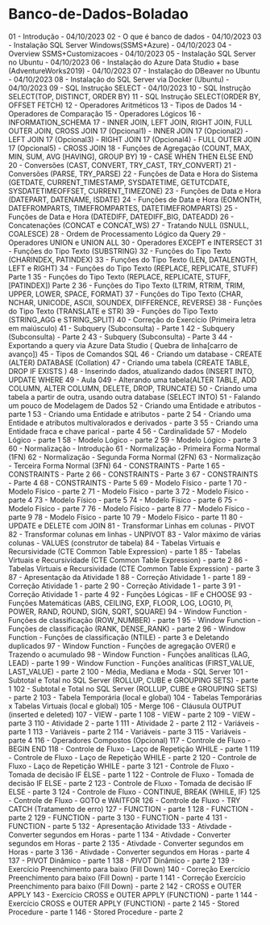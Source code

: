 # Banco-de-Dados-Boladao
 
01 - Introdução - 04/10/2023
02 - O que é banco de dados - 04/10/2023
03 - Instalação SQL Server Windows(SSMS+Azure) - 04/10/2023
04 - Overview SSMS+Customizacoes - 04/10/2023
05 - Instalação SQL Server no Ubuntu - 04/10/2023
06 - Instalação do Azure Data Studio + base (AdventureWorks2019) - 04/10/2023
07 - Instalação do DBeaver no Ubuntu - 04/10/2023
08 - Instalação do SQL Server via Docker (Ubuntu) - 04/10/2023
09 - SQL Instrução SELECT - 04/10/2023
10 - SQL Instrução SELECT(TOP, DISTINCT, ORDER BY)
11 - SQL Instrução SELECT(ORDER BY, OFFSET FETCH)
12 - Operadores Aritméticos
13 - Tipos de Dados
14 - Operadores de Comparação
15 - Operadores Lógicos
16 - INFORMATION_SCHEMA
17 - INNER JOIN, LEFT JOIN, RIGHT JOIN, FULL OUTER JOIN, CROSS JOIN
17 (Opcional1) - INNER JOIN
17 (Opcional2) - LEFT JOIN
17 (Opcional3) - RIGHT JOIN
17 (Opcional4) - FULL OUTER JOIN
17 (Opcional5) - CROSS JOIN
18 - Funções de Agregação (COUNT, MAX, MIN, SUM, AVG [HAVING], GROUP BY)
19 - CASE WHEN THEN ELSE END
20 - Conversões (CAST, CONVERT, TRY_CAST, TRY_CONVERT)
21 - Conversões (PARSE, TRY_PARSE)
22 - Funções de Data e Hora do Sistema (GETDATE, CURRENT_TIMESTAMP, SYSDATETIME, GETUTCDATE, SYSDATETIMEOFFSET, CURRENT_TIMEZONE)
23 - Funções de Data e Hora (DATEPART, DATENAME, ISDATE)
24 - Funções de Data e Hora (EOMONTH, DATEFROMPARTS, TIMEFROMPARTES, DATETIMEFROMPARTS)
25 - Funções de Data e Hora (DATEDIFF, DATEDIFF_BIG, DATEADD)
26 - Concatenações (CONCAT e CONCAT_WS)
27 - Tratando NULL (ISNULL, COALESCE)
28 - Ordem de Processamento Lógico da Query
29 - Operadores UNION e UNION ALL
30 - Operadores EXCEPT e INTERSECT
31 - Funções do Tipo Texto (SUBSTRING)
32 - Funções do Tipo Texto (CHARINDEX, PATINDEX)
33 - Funções do Tipo Texto (LEN, DATALENGTH, LEFT e RIGHT)
34 - Funções do Tipo Texto (REPLACE, REPLICATE, STUFF) Parte 1
35 - Funções do Tipo Texto (REPLACE, REPLICATE, STUFF, [PATINDEX]) Parte 2
36 - Funções do Tipo Texto (LTRIM, RTRIM, TRIM, UPPER, LOWER, SPACE, FORMAT)
37 - Funções do Tipo Texto (CHAR, NCHAR, UNICODE, ASCII, SOUNDEX, DIFFERENCE, REVERSE)
38 - Funções do Tipo Texto (TRANSLATE e STR)
39 - Funções do Tipo Texto (STRING_AGG e STRING_SPLIT)
40 - Correção do Exercício (Primeira letra em maiúsculo)
41 - Subquery (Subconsulta) - Parte 1
42 - Subquery (Subconsulta) - Parte 2
43 - Subquery (Subconsulta) - Parte 3
44 - Exportando a query via Azure Data Studio ( Quebra de linha[carro de avanço])
45 - Tipos de Comandos SQL
46 - Criando um database - CREATE (ALTER) DATABASE (Collation)
47 - Criando uma tabela (CREATE TABLE, DROP IF EXISTS )
48 - Inserindo dados, atualizando dados (INSERT INTO, UPDATE WHERE
49 - Aula 049 - Alterando uma tabela(ALTER TABLE, ADD COLUMN, ALTER COLUMN, DELETE, DROP, TRUNCATE)
50 - Criando uma tabela a partir de outra, usando outra database (SELECT INTO)
51 - Falando um pouco de Modelagem de Dados
52 - Criando uma Entidade e atributos - parte 1
53 - Criando uma Entidade e atributos - parte 2
54 - Criando uma Entidade e atributos multivalorados e derivados - parte 3
55 - Criando uma Entidade fraca e chave parical - parte 4
56 - Cardinalidade
57 - Modelo Lógico - parte 1
58 - Modelo Lógico - parte 2
59 - Modelo Lógico - parte 3
60 - Normalização - Introdução
61 - Normalização - Primeira Forma Normal (1FN)
62 - Normalização - Segunda Forma Normal (2FN)
63 - Normalização - Terceira Forma Normal (3FN)
64 - CONSTRAINTS - Parte 1
65 - CONSTRAINTS - Parte 2
66 - CONSTRAINTS - Parte 3
67 - CONSTRAINTS - Parte 4
68 - CONSTRAINTS - Parte 5
69 - Modelo Físico - parte 1
70 - Modelo Físico - parte 2
71 - Modelo Físico - parte 3
72 - Modelo Físico - parte 4
73 - Modelo Físico - parte 5
74 - Modelo Físico - parte 6
75 - Modelo Físico - parte 7
76 - Modelo Físico - parte 8
77 - Modelo Físico - parte 9
78 - Modelo Físico - parte 10
79 - Modelo Físico - parte 11
80 - UPDATE e DELETE com JOIN
81 - Transformar Linhas em colunas - PIVOT
82 - Transformar colunas em linhas - UNPIVOT
83 - Valor máximo de várias colunas - VALUES (construtor de tabela)
84 - Tabelas Virtuais e Recursividade (CTE Common Table Expression) - parte 1
85 - Tabelas Virtuais e Recursividade (CTE Common Table Expression) - parte 2
86 - Tabelas Virtuais e Recursividade (CTE Common Table Expression) - parte 3
87 - Apresentação da Atividade 1
88 - Correção Atividade 1 - parte 1
89 - Correção Atividade 1 - parte 2
90 - Correção Atividade 1 - parte 3
91 - Correção Atividade 1 - parte 4
92 - Funções Lógicas - IIF e CHOOSE
93 - Funções Matemáticas (ABS, CEILING, EXP, FLOOR, LOG, LOG10, PI, POWER, RAND, ROUND, SIGN, SQRT, SQUARE)
94 - Window Function - Funções de classificação (ROW_NUMBER) - parte 1
95 - Window Function - Funções de classificação (RANK, DENSE_RANK) - parte 2
96 - Window Function - Funções de classificação (NTILE) - parte 3 e Deletando duplicados
97 - Window Function - Funções de agregação OVER() e Trazendo o acumulado
98 - Window Function - Funções analíticas (LAG, LEAD) - parte 1
99 - Window Function - Funções analíticas (FIRST_VALUE, LAST_VALUE) - parte 2
100 - Média, Mediana e Moda - SQL Server
101 - Subtotal e Total no SQL Server (ROLLUP, CUBE e GROUPING SETS) - parte 1
102 - Subtotal e Total no SQL Server (ROLLUP, CUBE e GROUPING SETS) - parte 2
103 - Tabela Temporária (local e global)
104 - Tabelas Temporárias x Tabelas Virtuais (local e global)
105 - Merge
106 - Cláusula OUTPUT (inserted e deleted)
107 - VIEW - parte 1
108 - VIEW - parte 2
109 - VIEW - parte 3
110 - Atividade 2 - parte 1
111 - Atividade 2 - parte 2
112 - Variáveis - parte 1
113 - Variáveis - parte 2
114 - Variáveis - parte 3
115 - Variáveis - parte 4
116 - Operadores Compostos (Opcional)
117 - Controle de Fluxo - BEGIN END
118 - Controle de Fluxo - Laço de Repetição WHILE - parte 1
119 - Controle de Fluxo - Laço de Repetição WHILE - parte 2
120 - Controle de Fluxo - Laço de Repetição WHILE - parte 3
121 - Controle de Fluxo - Tomada de decisão IF ELSE - parte 1
122 - Controle de Fluxo - Tomada de decisão IF ELSE - parte 2
123 - Controle de Fluxo - Tomada de decisão IF ELSE - parte 3
124 - Controle de Fluxo - CONTINUE, BREAK (WHILE, IF)
125 - Controle de Fluxo - GOTO e WAITFOR
126 - Controle de Fluxo - TRY CATCH (Tratamento de erro)
127 - FUNCTION - parte 1
128 - FUNCTION - parte 2
129 - FUNCTION - parte 3
130 - FUNCTION - parte 4
131 - FUNCTION - parte 5
132 - Apresentação Atividade
133 - Ativdade - Converter segundos em Horas - parte 1
134 - Ativdade - Converter segundos em Horas - parte 2
135 - Ativdade - Converter segundos em Horas - parte 3
136 - Ativdade - Converter segundos em Horas - parte 4
137 - PIVOT Dinâmico - parte 1
138 - PIVOT Dinâmico - parte 2
139 - Exercício Preenchimento para baixo (Fill Down)
140 - Correção Exercício Preenchimento para baixo (Fill Down) - parte 1
141 - Correção Exercício Preenchimento para baixo (Fill Down) - parte 2
142 - CROSS e OUTER APPLY
143 - Exercício CROSS e OUTER APPLY (FUNCTION) - parte 1
144 - Exercício CROSS e OUTER APPLY (FUNCTION) - parte 2
145 - Stored Procedure - parte 1
146 - Stored Procedure - parte 2